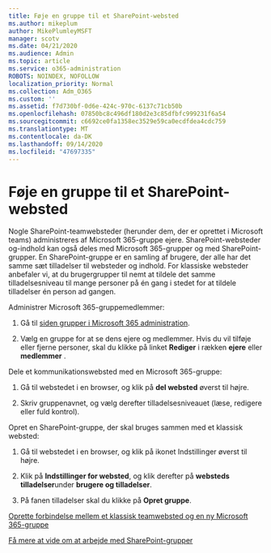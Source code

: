 ```yaml
---
title: Føje en gruppe til et SharePoint-websted
ms.author: mikeplum
author: MikePlumleyMSFT
manager: scotv
ms.date: 04/21/2020
ms.audience: Admin
ms.topic: article
ms.service: o365-administration
ROBOTS: NOINDEX, NOFOLLOW
localization_priority: Normal
ms.collection: Adm_O365
ms.custom: ''
ms.assetid: f7d730bf-0d6e-424c-970c-6137c71cb50b
ms.openlocfilehash: 07850bc8c496df180d2e3c85dfbfc999231f6a54
ms.sourcegitcommit: c6692ce0fa1358ec3529e59ca0ecdfdea4cdc759
ms.translationtype: MT
ms.contentlocale: da-DK
ms.lasthandoff: 09/14/2020
ms.locfileid: "47697335"
---
```

# <a name="add-a-group-to-a-sharepoint-site"></a>Føje en gruppe til et SharePoint-websted

Nogle SharePoint-teamwebsteder (herunder dem, der er oprettet i Microsoft teams) administreres af Microsoft 365-gruppe ejere. SharePoint-websteder og-indhold kan også deles med Microsoft 365-grupper og med SharePoint-grupper. En SharePoint-gruppe er en samling af brugere, der alle har det samme sæt tilladelser til websteder og indhold. For klassiske websteder anbefaler vi, at du brugergrupper til nemt at tildele det samme tilladelsesniveau til mange personer på én gang i stedet for at tildele tilladelser én person ad gangen.
  
Administrer Microsoft 365-gruppemedlemmer:
  
1. Gå til [siden grupper i Microsoft 365 administration](https://portal.office.com/adminportal/home#/groups).
    
2. Vælg en gruppe for at se dens ejere og medlemmer. Hvis du vil tilføje eller fjerne personer, skal du klikke på linket **Rediger** i rækken **ejere** eller **medlemmer** . 
    
Dele et kommunikationswebsted med en Microsoft 365-gruppe:
  
1. Gå til webstedet i en browser, og klik på **del websted** øverst til højre. 
    
2. Skriv gruppenavnet, og vælg derefter tilladelsesniveauet (læse, redigere eller fuld kontrol).
    
Opret en SharePoint-gruppe, der skal bruges sammen med et klassisk websted:
  
1. Gå til webstedet i en browser, og klik på ikonet Indstillinger øverst til højre.
    
2. Klik på **Indstillinger for websted**, og klik derefter på **websteds tilladelser**under **brugere og tilladelser**.
    
3. På fanen tilladelser skal du klikke på **Opret gruppe**.
    
[Oprette forbindelse mellem et klassisk teamwebsted og en ny Microsoft 365-gruppe](https://go.microsoft.com/fwlink/?linkid=2008654)
  
[Få mere at vide om at arbejde med SharePoint-grupper](https://go.microsoft.com/fwlink/?linkid=874658)
  

